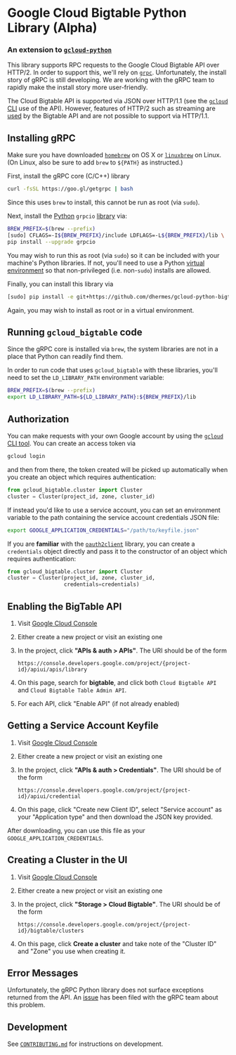 # Google Cloud Bigtable Python Library (Alpha)

### An extension to [`gcloud-python`][1]

This library supports RPC requests to the Google Cloud Bigtable API over
HTTP/2. In order to support this, we'll rely on [`grpc`][2]. Unfortunately,
the install story of gRPC is still developing. We are working with the
gRPC team to rapidly make the install story more user-friendly.

The Cloud Bigtable API is supported via JSON over HTTP/1.1 (see the
[`gcloud` CLI][4] use of the API). However, features of HTTP/2 such
as streaming are [used][5] by the Bigtable API and are not possible
to support via HTTP/1.1.

## Installing gRPC

Make sure you have downloaded [`homebrew`][6] on OS X or
[`linuxbrew`][7] on Linux. (On Linux, also be sure to
add `brew` to `${PATH}` as instructed.)

First, install the gRPC core (C/C++) library

```bash
curl -fsSL https://goo.gl/getgrpc | bash
```

Since this uses `brew` to install, this cannot be run as
root (via `sudo`).

Next, install the [Python][11] `grpcio` [library][12] via:

```bash
BREW_PREFIX=$(brew --prefix)
[sudo] CFLAGS=-I${BREW_PREFIX}/include LDFLAGS=-L${BREW_PREFIX}/lib \
pip install --upgrade grpcio
```

You may wish to run this as root (via `sudo`) so it can be included with
your machine's Python libraries. If not, you'll need to use a Python
[virtual environment][13] so that non-privileged (i.e. non-`sudo`) installs
are allowed.

Finally, you can install this library via

```bash
[sudo] pip install -e git+https://github.com/dhermes/gcloud-python-bigtable#egg=gcloud-bigtable
```

Again, you may wish to install as root or in a virtual environment.

## Running `gcloud_bigtable` code

Since the gRPC core is installed via `brew`, the system libraries
are not in a place that Python can readily find them.

In order to run code that uses `gcloud_bigtable` with these
libraries, you'll need to set the `LD_LIBRARY_PATH` environment
variable:

```bash
BREW_PREFIX=$(brew --prefix)
export LD_LIBRARY_PATH=${LD_LIBRARY_PATH}:${BREW_PREFIX}/lib
```

## Authorization

You can make requests with your own Google account by
using the [`gcloud` CLI tool][8]. You can create an access token via

```bash
gcloud login
```

and then from there, the token created will be picked up automatically
when you create an object which requires authentication:

```python
from gcloud_bigtable.cluster import Cluster
cluster = Cluster(project_id, zone, cluster_id)
```

If instead you'd like to use a service account, you can set an
environment variable to the path containing the service account
credentials JSON file:

```bash
export GOOGLE_APPLICATION_CREDENTIALS="/path/to/keyfile.json"
```

If you are **familiar** with the [`oauth2client`][9] library,
you can create a `credentials` object directly and pass it
to the constructor of an object which requires authentication:

```python
from gcloud_bigtable.cluster import Cluster
cluster = Cluster(project_id, zone, cluster_id,
                  credentials=credentials)
```

## Enabling the BigTable API

1.  Visit [Google Cloud Console][14]
1.  Either create a new project or visit an existing one
1.  In the project, click **"APIs & auth > APIs"**. The URI
    should be of the form

    ```
    https://console.developers.google.com/project/{project-id}/apiui/apis/library
    ```

1.  On this page, search for **bigtable**, and click both `Cloud Bigtable API`
    and `Cloud Bigtable Table Admin API`.
1.  For each API, click "Enable API" (if not already enabled)

## Getting a Service Account Keyfile

1.  Visit [Google Cloud Console][14]
1.  Either create a new project or visit an existing one
1.  In the project, click **"APIs & auth > Credentials"**. The URI
    should be of the form

    ```
    https://console.developers.google.com/project/{project-id}/apiui/credential
    ```

1.  On this page, click "Create new Client ID", select "Service account" as
    your "Application type" and then download the JSON key provided.

After downloading, you can use this file as your
`GOOGLE_APPLICATION_CREDENTIALS`.

## Creating a Cluster in the UI

1.  Visit [Google Cloud Console][14]
1.  Either create a new project or visit an existing one
1.  In the project, click **"Storage > Cloud Bigtable"**. The URI
    should be of the form

    ```
    https://console.developers.google.com/project/{project-id}/bigtable/clusters
    ```

1.  On this page, click **Create a cluster** and take note of the "Cluster ID"
    and "Zone" you use when creating it.

## Error Messages

Unfortunately, the gRPC Python library does not surface
exceptions returned from the API. An [issue][10] has been
filed with the gRPC team about this problem.

## Development

See [`CONTRIBUTING.md`][3] for instructions on development.

[1]: https://github.com/GoogleCloudPlatform/gcloud-python
[2]: https://www.grpc.io/
[3]: https://github.com/dhermes/gcloud-python-bigtable/blob/master/CONTRIBUTING.md
[4]: https://cloud.google.com/sdk/gcloud/reference/alpha/bigtable/clusters/list
[5]: https://github.com/GoogleCloudPlatform/cloud-bigtable-client/blob/e6fc386d9adc821e1cf5c175c5bf5830b641eb3f/bigtable-protos/src/main/proto/google/bigtable/v1/bigtable_service.proto#L36-L46
[6]: http://brew.sh/
[7]: https://github.com/Homebrew/linuxbrew#install-linuxbrew-tldr
[8]: https://cloud.google.com/sdk/gcloud/
[9]: https://pypi.python.org/pypi/oauth2client
[10]: https://github.com/grpc/grpc/issues/2611
[11]: https://github.com/grpc/grpc/tree/master/src/python
[12]: https://pypi.python.org/pypi/grpcio
[13]: http://docs.python-guide.org/en/latest/dev/virtualenvs/
[14]: https://console.developers.google.com/
